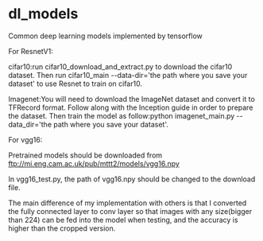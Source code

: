 # dl_models
Common deep learning models implemented by tensorflow

For ResnetV1:

cifar10:run cifar10_download_and_extract.py to download the cifar10 dataset. Then run cifar10_main --data-dir='the path where you save your dataset' to use Resnet to train on cifar10.

Imagenet:You will need to download the ImageNet dataset and convert it to TFRecord format. Follow along with the Inception guide in order to prepare the dataset. Then train the model as follow:python imagenet_main.py --data_dir='the path where you save your dataset'.


For vgg16:

Pretrained models should be downloaded from ftp://mi.eng.cam.ac.uk/pub/mttt2/models/vgg16.npy

In vgg16_test.py, the path of vgg16.npy should be changed to the download file.

The main difference of my implementation with others is that I converted the fully connected layer to conv layer so that images with any size(bigger than 224) can be fed into the model when testing, and the accuracy is higher than the cropped version.


